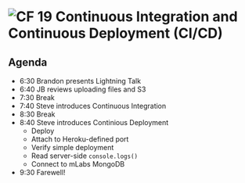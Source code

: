 # ![CF](http://i.imgur.com/7v5ASc8.png) 19 Continuous Integration and Continuous Deployment (CI/CD) 

## Agenda
* 6:30 Brandon presents Lightning Talk
* 6:40 JB reviews uploading files and S3 
* 7:30 Break
* 7:40 Steve introduces Continuous Integration
* 8:30 Break
* 8:40 Steve introduces Continious Deployment
  * Deploy
  * Attach to Heroku-defined port
  * Verify simple deployment
  * Read server-side `console.logs()`
  * Connect to mLabs MongoDB
* 9:30 Farewell!
